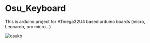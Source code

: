 # Osu_Keyboard
This is arduino project for ATmega32U4 based arduino boards (micro, Leonardo, pro micro...)

![osukb](https://cloud.githubusercontent.com/assets/18216605/17048148/f7375d26-4fe3-11e6-8b74-c6f87c4c959c.jpg)


